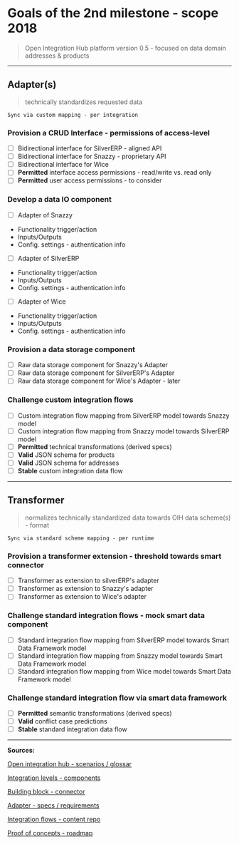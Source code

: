 # Goals of the 2nd milestone - scope 2018

> Open Integration Hub platform version 0.5 - focused on data domain addresses & products

---

## Adapter(s)
> technically standardizes requested data

```
Sync via custom mapping - per integration
```

### Provision a CRUD Interface - permissions of access-level
  - [ ] Bidirectional interface for SilverERP - aligned API
  - [ ] Bidirectional interface for Snazzy - proprietary API
  - [ ] Bidirectional interface for Wice
  - [ ] **Permitted** interface access permissions - read/write vs. read only
  - [ ] **Permitted** user access permissions - to consider

### Develop a data IO component
  - [ ] Adapter of Snazzy
  * Functionality trigger/action
  * Inputs/Outputs
  * Config. settings - authentication info
  - [ ] Adapter of SilverERP
  * Functionality trigger/action
  * Inputs/Outputs
  * Config. settings - authentication info
  - [ ] Adapter of Wice
  * Functionality trigger/action
  * Inputs/Outputs
  * Config. settings - authentication info

### Provision a data storage component
  - [ ] Raw data storage component for Snazzy's Adapter
  - [ ] Raw data storage component for SilverERP's Adapter
  - [ ] Raw data storage component for Wice's Adapter - later

### Challenge custom integration flows
  - [ ] Custom integration flow mapping from SilverERP model towards Snazzy model
  - [ ] Custom integration flow mapping from Snazzy model towards SilverERP model
  - [ ] **Permitted** technical transformations (derived specs)
  - [ ] **Valid** JSON schema for products
  - [ ] **Valid** JSON schema for addresses
  - [ ] **Stable** custom integration data flow

---

## Transformer
> normalizes technically standardized data towards OIH data scheme(s) - format

```
Sync via standard scheme mapping - per runtime
```

### Provision a transformer extension - threshold towards smart connector
  - [ ] Transformer as extension to silverERP's adapter
  - [ ] Transformer as extension to Snazzy's adapter
  - [ ] Transformer as extension to Wice's adapter

### Challenge standard integration flows - mock smart data component
  - [ ] Standard integration flow mapping from SilverERP model towards Smart Data Framework model
  - [ ] Standard integration flow mapping from Snazzy model towards Smart Data Framework model
  - [ ] Standard integration flow mapping from Wice model towards Smart Data Framework model

### Challenge standard integration flow via smart data framework
  - [ ] **Permitted** semantic transformations (derived specs)
  - [ ] **Valid** conflict case predictions
  - [ ] **Stable** standard integration data flow

---

**Sources:**

[Open integration hub - scenarios / glossar](https://github.com/openintegrationhub/Board/blob/d8020ce1bb0abd16c2be68aa7a95e9cc9ea975e1/protocols/2017-11-13BoardWorkshop.md#oih-board-meeting-protocol)

[Integration levels - components](https://github.com/openintegrationhub/Architecture/blob/d898a557a7faeaef213ffd60c7fc9cf525c3d9fa/Protocols/2017-11-29Workshop.md)

[Building block - connector](https://github.com/openintegrationhub/Architecture/blob/d898a557a7faeaef213ffd60c7fc9cf525c3d9fa/baseArchitecture.md#building-block)

[Adapter - specs / requirements](https://github.com/openintegrationhub/Connectors/blob/2f15948445318dc923ebb83754d8ae8da3f0fad8/Adapters/AdapterGuide.md)

[Integration flows - content repo](https://github.com/openintegrationhub/Microservices/blob/3cef84f584045d08d1df13f7945f46896ae737d4/RepositoryManagement/IntegrationContentRepository.md)

[Proof of concepts - roadmap ](https://github.com/openintegrationhub/Architecture/blob/d58e8b1750022d95c5339ed39502d9d77b1166e1/Roadmap/RoadmapV1.md)
